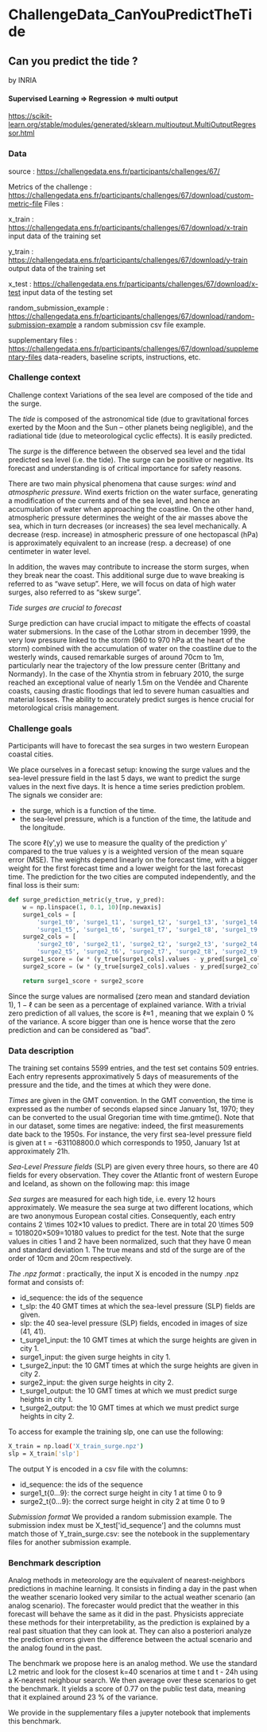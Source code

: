 # ChallengeData_CanYouPredictTheTide

## Can you predict the tide ?
by INRIA

#### Supervised Learning => Regression => multi output
https://scikit-learn.org/stable/modules/generated/sklearn.multioutput.MultiOutputRegressor.html


### Data

source : https://challengedata.ens.fr/participants/challenges/67/

Metrics of the challenge : https://challengedata.ens.fr/participants/challenges/67/download/custom-metric-file
Files : 

x_train : https://challengedata.ens.fr/participants/challenges/67/download/x-train
input data of the training set

y_train : https://challengedata.ens.fr/participants/challenges/67/download/y-train
output data of the training set

x_test : https://challengedata.ens.fr/participants/challenges/67/download/x-test
input data of the testing set

random_submission_example : https://challengedata.ens.fr/participants/challenges/67/download/random-submission-example
a random submission csv file example.

supplementary files : https://challengedata.ens.fr/participants/challenges/67/download/supplementary-files
data-readers, baseline scripts, instructions, etc.


### Challenge context

Challenge context
Variations of the sea level are composed of the tide and the surge.

The *tide* is composed of the astronomical tide (due to gravitational forces exerted by the Moon and the Sun – other planets being negligible), and the radiational tide (due to meteorological cyclic effects). It is easily predicted.

The *surge* is the difference between the observed sea level and the tidal predicted sea level (i.e. the tide). The surge can be positive or negative. Its forecast and understanding is of critical importance for safety reasons.

There are two main physical phenomena that cause surges: *wind* and *atmospheric pressure*. Wind exerts friction on the water surface, generating a modification of the currents and of the sea level, and hence an accumulation of water when approaching the coastline. On the other hand, atmospheric pressure determines the weight of the air masses above the sea, which in turn decreases (or increases) the sea level mechanically. A decrease (resp. increase) in atmospheric pressure of one hectopascal (hPa) is approximately equivalent to an increase (resp. a decrease) of one centimeter in water level.

In addition, the waves may contribute to increase the storm surges, when they break near the coast. This additional surge due to wave breaking is referred to as “wave setup”. Here, we will focus on data of high water surges, also referred to as “skew surge”.

*Tide surges are crucial to forecast*

Surge prediction can have crucial impact to mitigate the effects of coastal water submersions. In the case of the Lothar strom in december 1999, the very low pressure linked to the storm (960 to 970 hPa at the heart of the storm) combined with the accumulation of water on the coastline due to the westerly winds, caused remarkable surges of around 70cm to 1m, particularly near the trajectory of the low pressure center (Brittany and Normandy). In the case of the Xhyntia strom in february 2010, the surge reached an exceptional value of nearly 1.5m on the Vendée and Charente coasts, causing drastic floodings that led to severe human casualties and material losses. The ability to accurately predict surges is hence crucial for metorological crisis management.



### Challenge goals

Participants will have to forecast the sea surges in two western European coastal cities.

We place ourselves in a forecast setup: knowing the surge values and the sea-level pressure field in the last 5 days, we want to predict the surge values in the next five days. It is hence a time series prediction problem. 
The signals we consider are:

- the surge, which is a function of the time.
- the sea-level pressure, which is a function of the time, the latitude and the longitude.

The score ℓ(y',y) we use to measure the quality of the prediction y' compared to the true values y is a weighted version of the mean square error (MSE). The weights depend linearly on the forecast time, with a bigger weight for the first forecast time and a lower weight for the last forecast time. The prediction for the two cities are computed independently, and the final loss is their sum:

```python
def surge_prediction_metric(y_true, y_pred):
    w = np.linspace(1, 0.1, 10)[np.newaxis]
    surge1_cols = [
        'surge1_t0', 'surge1_t1', 'surge1_t2', 'surge1_t3', 'surge1_t4',
        'surge1_t5', 'surge1_t6', 'surge1_t7', 'surge1_t8', 'surge1_t9' ]
    surge2_cols = [
        'surge2_t0', 'surge2_t1', 'surge2_t2', 'surge2_t3', 'surge2_t4',
        'surge2_t5', 'surge2_t6', 'surge2_t7', 'surge2_t8', 'surge2_t9' ]
    surge1_score = (w * (y_true[surge1_cols].values - y_pred[surge1_cols].values)**2).mean()
    surge2_score = (w * (y_true[surge2_cols].values - y_pred[surge2_cols].values)**2).mean()

    return surge1_score + surge2_score

```

Since the surge values are normalised (zero mean and standard deviation 1), 1 − ℓ can be seen as a percentage of explained variance. With a trivial zero prediction of all values, the score is ℓ≈1 , meaning that we explain 0 % of the variance. A score bigger than one is hence worse that the zero prediction and can be considered as "bad".
  
 
 
### Data description

The training set contains 5599 entries, and the test set contains 509 entries. Each entry represents approximatively 5 days of measurements of the pressure and the tide, and the times at which they were done.

*Times* are given in the GMT convention. In the GMT convention, the time is expressed as the number of seconds elapsed since January 1st, 1970; they can be converted to the usual Gregorian time with time.gmtime(). Note that in our dataset, some times are negative: indeed, the first measurements date back to the 1950s. For instance, the very first sea-level pressure field is given at t = -631108800.0 which corresponds to 1950, January 1st at approximately 21h.

*Sea-Level Pressure fields* (SLP) are given every three hours, so there are 40 fields for every observation. They cover the Atlantic front of western Europe and Iceland, as shown on the following map: this image

*Sea surges* are measured for each high tide, i.e. every 12 hours approximately. We measure the sea surge at two different locations, which are two anonymous European costal cities. Consequently, each entry contains 2 \times 102×10 values to predict. There are in total 20 \times 509 = 1018020×509=10180 values to predict for the test. Note that the surge values in cities 1 and 2 have been normalized, such that they have 0 mean and standard deviation 1. The true means and std of the surge are of the order of 10cm and 20cm respectively.

*The .npz format* : practically, the input X is encoded in the numpy .npz format and consists of:

- id_sequence: the ids of the sequence
- t_slp: the 40 GMT times at which the sea-level pressure (SLP) fields are given.
- slp: the 40 sea-level pressure (SLP) fields, encoded in images of size (41, 41).
- t_surge1_input: the 10 GMT times at which the surge heights are given in city 1.
- surge1_input: the given surge heights in city 1.
- t_surge2_input: the 10 GMT times at which the surge heights are given in city 2.
- surge2_input: the given surge heights in city 2.
- t_surge1_output: the 10 GMT times at which we must predict surge heights in city 1.
- t_surge2_output: the 10 GMT times at which we must predict surge heights in city 2.


To access for example the training slp, one can use the following:
```bash
X_train = np.load('X_train_surge.npz')
slp = X_train['slp']
```

The output Y is encoded in a csv file with the columns:

- id_sequence: the ids of the sequence
- surge1_t{0...9}: the correct surge height in city 1 at time 0 to 9
- surge2_t{0...9}: the correct surge height in city 2 at time 0 to 9

*Submission format* We provided a random submission example. The submission index must be X_test['id_sequence'] and the columns must match those of Y_train_surge.csv: see the notebook in the supplementary files for another submission example.
  
  


### Benchmark description

Analog methods in meteorology are the equivalent of nearest-neighbors predictions in machine learning. It consists in finding a day in the past when the weather scenario looked very similar to the actual weather scenario (an analog scenario). The forecaster would predict that the weather in this forecast will behave the same as it did in the past. Physicists appreciate these methods for their interpretability, as the prediction is explained by a real past situation that they can look at. They can also a posteriori analyze the prediction errors given the difference between the actual scenario and the analog found in the past.

The benchmark we propose here is an analog method. We use the standard L2 metric and look for the closest k=40 scenarios at time t and t - 24h using a K-nearest neighbour search. We then average over these scenarios to get the benchmark. It yields a score of 0.77 on the public test data, meaning that it explained around 23 % of the variance.

We provide in the supplementary files a jupyter notebook that implements this benchmark.

